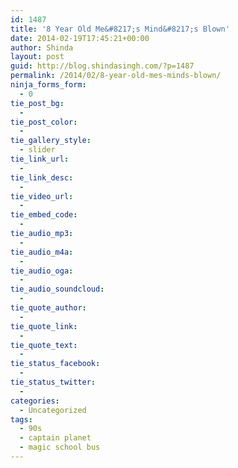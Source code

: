 ```yaml
---
id: 1487
title: '8 Year Old Me&#8217;s Mind&#8217;s Blown'
date: 2014-02-19T17:45:21+00:00
author: Shinda
layout: post
guid: http://blog.shindasingh.com/?p=1487
permalink: /2014/02/8-year-old-mes-minds-blown/
ninja_forms_form:
  - 0
tie_post_bg:
  - 
tie_post_color:
  - 
tie_gallery_style:
  - slider
tie_link_url:
  - 
tie_link_desc:
  - 
tie_video_url:
  - 
tie_embed_code:
  - 
tie_audio_mp3:
  - 
tie_audio_m4a:
  - 
tie_audio_oga:
  - 
tie_audio_soundcloud:
  - 
tie_quote_author:
  - 
tie_quote_link:
  - 
tie_quote_text:
  - 
tie_status_facebook:
  - 
tie_status_twitter:
  - 
categories:
  - Uncategorized
tags:
  - 90s
  - captain planet
  - magic school bus
---
```


